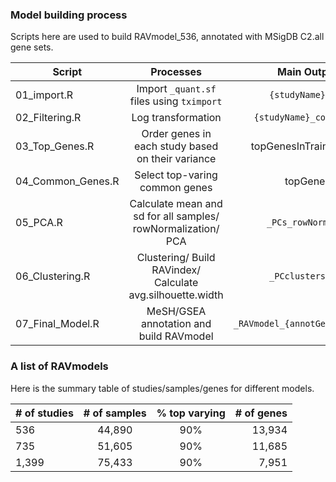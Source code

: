 ### Model building process
Scripts here are used to build RAVmodel_536, annotated with MSigDB C2.all gene sets.

| Script | Processes | Main Output | 
|----------|:-------------:|:-------------:|
| 01_import.R | Import `_quant.sf` files using `tximport` | `{studyName}.rds` |
| 02_Filtering.R | Log transformation | `{studyName}_count.csv` | 
| 03_Top_Genes.R | Order genes in each study based on their variance | topGenesInTrainingData |
| 04_Common_Genes.R | Select top-varing common genes | topGenes |
| 05_PCA.R | Calculate mean and sd for all samples/ rowNormalization/ PCA | `_PCs_rowNorm.rds` |
| 06_Clustering.R | Clustering/ Build RAVindex/ Calculate avg.silhouette.width | `_PCclusters.rds` |
| 07_Final_Model.R | MeSH/GSEA annotation and build RAVmodel | `_RAVmodel_{annotGeneSets}.rds` |


### A list of RAVmodels
Here is the summary table of studies/samples/genes for different models.

| # of studies | # of samples | % top varying | # of genes |
|----------|:-------------:|:-------------:|------:|
| 536 | 44,890 | 90% | 13,934 |
| 735 | 51,605 | 90% | 11,685 |
| 1,399 | 75,433 | 90% | 7,951 |
